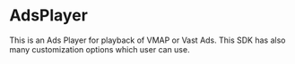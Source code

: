 # AdsPlayer
This is an Ads Player for playback of VMAP or Vast Ads. This SDK has also many customization options which user can use.
